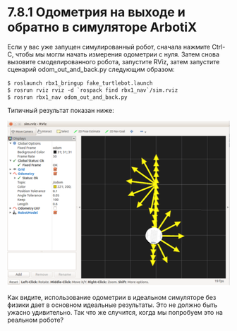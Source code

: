 # 7.8.1 Одометрия на выходе и обратно в симуляторе ArbotiX

Если у вас уже запущен симулированный робот, сначала нажмите Ctrl-C, чтобы мы могли начать измерения одометрии с нуля. Затем снова вызовите смоделированного робота, запустите RViz, затем запустите сценарий odom\_out\_and\_back.py следующим образом:

```text
$ roslaunch rbx1_bringup fake_turtlebot.launch
$ rosrun rviz rviz -d `rospack find rbx1_nav`/sim.rviz
$ rosrun rbx1_nav odom_out_and_back.py
```

Типичный результат показан ниже:

![](.gitbook/assets/snimok-ekrana-2020-05-30-v-14.08.50.png)

Как видите, использование одометрии в идеальном симуляторе без физики дает в основном идеальные результаты. Это не должно быть ужасно удивительно. Так что же случится, когда мы попробуем это на реальном роботе?

